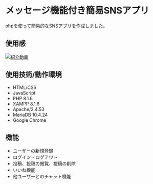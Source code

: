 # メッセージ機能付き簡易SNSアプリ
phpを使って簡易的なSNSアプリを作成しました。

## 使用感
[![紹介動画]((https://user-images.githubusercontent.com/106419953/184296320-3d2695cc-ef84-4ac7-b7f4-351b14815bc3.png))](https://youtu.be/mLiqK0H1wOs)

## 使用技術/動作環境
* HTML/CSS
* JavaScript
* PHP 8.1.6
* XAMPP 8.1.6
* Apache/2.4.53
* MariaDB 10.4.24
* Google Chrome

## 機能
* ユーザーの新規登録
* ログイン・ログアウト
* 投稿、投稿の閲覧、投稿の削除
* いいね機能
* 他ユーザーとのチャット機能
